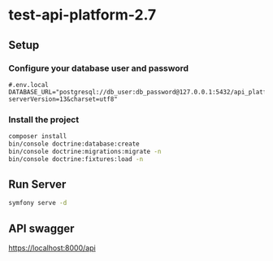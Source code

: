 # test-api-platform-2.7

## Setup

### Configure your database user and password

```dotenv
#.env.local
DATABASE_URL="postgresql://db_user:db_password@127.0.0.1:5432/api_platform?serverVersion=13&charset=utf8"
```

### Install the project

```bash
composer install
bin/console doctrine:database:create
bin/console doctrine:migrations:migrate -n
bin/console doctrine:fixtures:load -n
```

## Run Server

```bash
symfony serve -d
```

## API swagger

[https://localhost:8000/api](https://localhost:8000/api)
